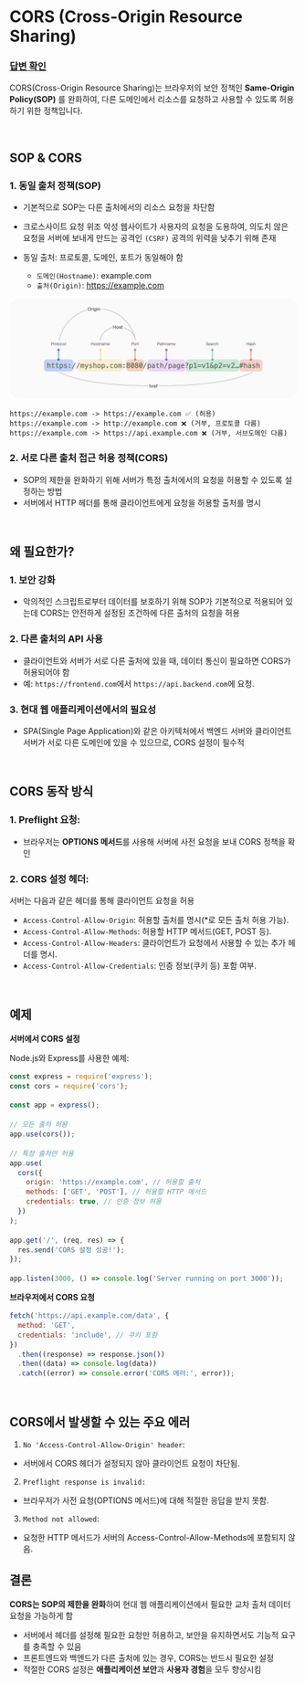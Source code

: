 # CORS (Cross-Origin Resource Sharing)

### [답변 확인](https://www.maeil-mail.kr/question/78)

CORS(Cross-Origin Resource Sharing)는 브라우저의 보안 정책인 **Same-Origin Policy(SOP)** 를 완화하여, 다른 도메인에서 리소스를 요청하고 사용할 수 있도록 허용하기 위한 정책입니다.

<br/>

## SOP & CORS

### 1. **동일 출처 정책(SOP)**

- 기본적으로 SOP는 다른 출처에서의 리소스 요청을 차단함
- 크로스사이트 요청 위조 악성 웹사이트가 사용자의 요청을 도용하여, 의도치 않은 요청을 서버에 보내게 만드는 공격인 `(CSRF)` 공격의 위력을 낮추기 위해 존재
- 동일 출처: 프로토콜, 도메인, 포트가 동일해야 함

  - `도메인(Hostname)`: example.com
  - `출처(Origin)`: https://example.com

![img](/image/20250116/cors-url.png)

```text
https://example.com -> https://example.com ✅ (허용)
https://example.com -> http://example.com ❌ (거부, 프로토콜 다름)
https://example.com -> https://api.example.com ❌ (거부, 서브도메인 다름)

```

### 2. **서로 다른 출처 접근 허용 정책(CORS)**

- SOP의 제한을 완화하기 위해 서버가 특정 출처에서의 요청을 허용할 수 있도록 설정하는 방법
- 서버에서 HTTP 헤더를 통해 클라이언트에게 요청을 허용할 출처를 명시

<br/>

## 왜 필요한가?

### 1. 보안 강화

- 악의적인 스크립트로부터 데이터를 보호하기 위해 SOP가 기본적으로 적용되어 있는데 CORS는 안전하게 설정된 조건하에 다른 출처의 요청을 허용

### 2. 다른 출처의 API 사용

- 클라이언트와 서버가 서로 다른 출처에 있을 때, 데이터 통신이 필요하면 CORS가 허용되어야 함
- 예: `https://frontend.com`에서 `https://api.backend.com`에 요청.

### 3. 현대 웹 애플리케이션에서의 필요성

- SPA(Single Page Application)와 같은 아키텍처에서 백엔드 서버와 클라이언트 서버가 서로 다른 도메인에 있을 수 있으므로, CORS 설정이 필수적

<br/>

## CORS 동작 방식

### 1. Preflight 요청:

- 브라우저는 **OPTIONS 메서드**를 사용해 서버에 사전 요청을 보내 CORS 정책을 확인

### 2. CORS 설정 헤더:

서버는 다음과 같은 헤더를 통해 클라이언트 요청을 허용

- `Access-Control-Allow-Origin`: 허용할 출처를 명시(\*로 모든 출처 허용 가능).
- `Access-Control-Allow-Methods`: 허용할 HTTP 메서드(GET, POST 등).
- `Access-Control-Allow-Headers`: 클라이언트가 요청에서 사용할 수 있는 추가 헤더를 명시.
- `Access-Control-Allow-Credentials`: 인증 정보(쿠키 등) 포함 여부.

<br/>

## 예제

**서버에서 CORS 설정**<br/>

Node.js와 Express를 사용한 예제:

```jsx
const express = require('express');
const cors = require('cors');

const app = express();

// 모든 출처 허용
app.use(cors());

// 특정 출처만 허용
app.use(
  cors({
    origin: 'https://example.com', // 허용할 출처
    methods: ['GET', 'POST'], // 허용할 HTTP 메서드
    credentials: true, // 인증 정보 허용
  })
);

app.get('/', (req, res) => {
  res.send('CORS 설정 성공!');
});

app.listen(3000, () => console.log('Server running on port 3000'));
```

**브라우저에서 CORS 요청**

```jsx
fetch('https://api.example.com/data', {
  method: 'GET',
  credentials: 'include', // 쿠키 포함
})
  .then((response) => response.json())
  .then((data) => console.log(data))
  .catch((error) => console.error('CORS 에러:', error));
```

<br/>

## CORS에서 발생할 수 있는 주요 에러

1. `No 'Access-Control-Allow-Origin' header`:

- 서버에서 CORS 헤더가 설정되지 않아 클라이언트 요청이 차단됨.

2. `Preflight response is invalid:`

- 브라우저가 사전 요청(OPTIONS 메서드)에 대해 적절한 응답을 받지 못함.

3. `Method not allowed`:

- 요청한 HTTP 메서드가 서버의 Access-Control-Allow-Methods에 포함되지 않음.

## 결론

**CORS는 SOP의 제한을 완화**하여 현대 웹 애플리케이션에서 필요한 교차 출처 데이터 요청을 가능하게 함

- 서버에서 헤더를 설정해 필요한 요청만 허용하고, 보안을 유지하면서도 기능적 요구를 충족할 수 있음
- 프론트엔드와 백엔드가 다른 출처에 있는 경우, CORS는 반드시 필요한 설정
- 적절한 CORS 설정은 **애플리케이션 보안**과 **사용자 경험**을 모두 향상시킴
